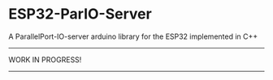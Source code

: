 # ESP32-ParIO-Server
A ParallelPort-IO-server arduino library for the ESP32 implemented in C++

***
WORK IN PROGRESS!
***
